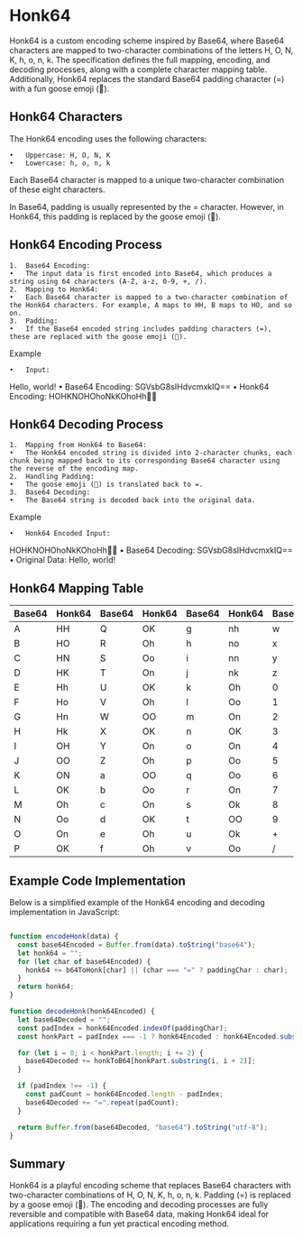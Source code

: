 # Honk64

Honk64 is a custom encoding scheme inspired by Base64, where Base64 characters are mapped to two-character combinations of the letters H, O, N, K, h, o, n, k. The specification defines the full mapping, encoding, and decoding processes, along with a complete character mapping table. Additionally, Honk64 replaces the standard Base64 padding character (=) with a fun goose emoji (🪿).

## Honk64 Characters

The Honk64 encoding uses the following characters:

	•	Uppercase: H, O, N, K
	•	Lowercase: h, o, n, k

Each Base64 character is mapped to a unique two-character combination of these eight characters.

In Base64, padding is usually represented by the = character. However, in Honk64, this padding is replaced by the goose emoji (🪿).

## Honk64 Encoding Process

	1.	Base64 Encoding:
	•	The input data is first encoded into Base64, which produces a string using 64 characters (A-Z, a-z, 0-9, +, /).
	2.	Mapping to Honk64:
	•	Each Base64 character is mapped to a two-character combination of the Honk64 characters. For example, A maps to HH, B maps to HO, and so on.
	3.	Padding:
	•	If the Base64 encoded string includes padding characters (=), these are replaced with the goose emoji (🪿).

Example

	•	Input:
Hello, world!
	•	Base64 Encoding:
SGVsbG8sIHdvcmxkIQ==
	•	Honk64 Encoding:
HOHKNOHOhoNkKOhoHh🪿🪿

## Honk64 Decoding Process

	1.	Mapping from Honk64 to Base64:
	•	The Honk64 encoded string is divided into 2-character chunks, each chunk being mapped back to its corresponding Base64 character using the reverse of the encoding map.
	2.	Handling Padding:
	•	The goose emoji (🪿) is translated back to =.
	3.	Base64 Decoding:
	•	The Base64 string is decoded back into the original data.

Example

	•	Honk64 Encoded Input:
HOHKNOHOhoNkKOhoHh🪿🪿
	•	Base64 Decoding:
SGVsbG8sIHdvcmxkIQ==
	•	Original Data:
Hello, world!

## Honk64 Mapping Table

| Base64 | Honk64 | Base64 | Honk64 | Base64 | Honk64 | Base64 | Honk64 |
|--------|--------|--------|--------|--------|--------|--------|--------|
| A      | HH     | Q      | OK     | g      | nh     | w      | kk     |
| B      | HO     | R      | Oh     | h      | no     | x      | kH     |
| C      | HN     | S      | Oo     | i      | nn     | y      | ko     |
| D      | HK     | T      | On     | j      | nk     | z      | kn     |
| E      | Hh     | U      | OK     | k      | Oh     | 0      | kK     |
| F      | Ho     | V      | Oh     | l      | Oo     | 1      | KH     |
| G      | Hn     | W      | OO     | m      | On     | 2      | Ko     |
| H      | Hk     | X      | OK     | n      | OK     | 3      | Kn     |
| I      | OH     | Y      | On     | o      | On     | 4      | KK     |
| J      | OO     | Z      | Oh     | p      | Oo     | 5      | Kh     |
| K      | ON     | a      | OO     | q      | Oo     | 6      | Ko     |
| L      | OK     | b      | Oo     | r      | On     | 7      | Kh     |
| M      | Oh     | c      | On     | s      | Ok     | 8      | KO     |
| N      | Oo     | d      | OK     | t      | OO     | 9      | KK     |
| O      | On     | e      | Oh     | u      | Ok     | +      | Oo     |
| P      | OK     | f      | Oh     | v      | Oo     | /      | ko     |

## Example Code Implementation

Below is a simplified example of the Honk64 encoding and decoding implementation in JavaScript:

```javascript

function encodeHonk(data) {
  const base64Encoded = Buffer.from(data).toString("base64");
  let honk64 = "";
  for (let char of base64Encoded) {
    honk64 += b64ToHonk[char] || (char === "=" ? paddingChar : char);
  }
  return honk64;
}

function decodeHonk(honk64Encoded) {
  let base64Decoded = "";
  const padIndex = honk64Encoded.indexOf(paddingChar);
  const honkPart = padIndex === -1 ? honk64Encoded : honk64Encoded.substring(0, padIndex);

  for (let i = 0; i < honkPart.length; i += 2) {
    base64Decoded += honkToB64[honkPart.substring(i, i + 2)];
  }

  if (padIndex !== -1) {
    const padCount = honk64Encoded.length - padIndex;
    base64Decoded += "=".repeat(padCount);
  }

  return Buffer.from(base64Decoded, "base64").toString("utf-8");
}
```

## Summary

Honk64 is a playful encoding scheme that replaces Base64 characters with two-character combinations of H, O, N, K, h, o, n, k. Padding (=) is replaced by a goose emoji (🪿). The encoding and decoding processes are fully reversible and compatible with Base64 data, making Honk64 ideal for applications requiring a fun yet practical encoding method.
